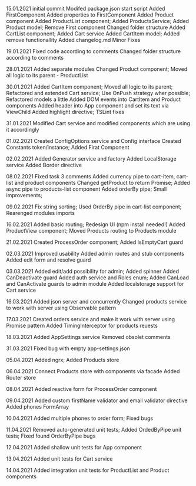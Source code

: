 15.01.2021
initial commit
Modifed package.json start script
Added FirstComponent
Added properties to FirstComponent
Added Product component
Added ProductList component; Added ProductsService; Added Product model; Remove First component
Changed folder structure
Added CartList component; Added Cart service
Added CartItem model; Added remove functionallity
Added changelog.md
Minor Fixes

19.01.2021
Fixed code according to comments
Changed folder structure according to comments

28.01.2021
Added separate modules
Changed Product component; Moved all logic to its parent - ProductList

30.01.2021
Added CartItem component; Moved all logic to its parent; Refactored and extended Cart service; Use OnPush strategy wher possible; Refactored models a little
Added DOM events into CartItem and Product components
Added header into App component and set its text via ViewChild
Added highlight directive; TSLint fixes

31.01.2021
Modified Cart service and modified components which are using it accordingly

01.02.2021
Created ConfigOptions service and Config interface
Created Constants token/instance; Added Firat Component

02.02.2021
Added Generator service and factory
Added LocalStorage service
Added Border directive

08.02.2021
Fixed task 3 comments
Added currency pipe to cart-item, cart-list and product components
Changed getProduct to return Promise; Added async pipe to products-list component
Added orderBy pipe; Small improvements;

09.02.2021
Fix string sorting; Used OrderBy pipe in cart-list component; Rearenged modules imports

16.02.2021
Added basic routing; Redesign UI (npm install needed!)
Added ProductView component; Moved Products routing to Products module

21.02.2021
Created ProcessOrder component; Added IsEmptyCart guard

02.03.2021
Improved usability
Added admin routes and stub components
Added edit form and resolve guard

03.03.2021
Added edit/add possibility for admin; Added spinner
Added CanDeactivate guard
Added auth service and Roles enum; Added CanLoad and CanActivate guards to admin module
Added localstorage support for Cart service

16.03.2021
Added json server and concurrently
Changed products service to work with server using Observable pattern

17.03.2021
Created orders service and make it work with server using Promise pattern
Added TimingInterceptor for products reuests

18.03.2021
Added AppSettings service
Removed obsolet comments

31.03.2021
Fixed bug with empty app-settings.json

05.04.2021
Added ngrx; Added Products store

06.04.2021
Connect Products store with components via facade
Added Router store

08.04.2021
Added reactive form for ProcessOrder component

09.04.2021
Added custom firstName validator and email validator directive
Added phones FormArray

10.04.2021
Added multiple phones to order form; Fixed bugs

11.04.2021
Removed auto-generated unit tests; Added OrdedByPipe unit tests; Fixed found OrderByPipe bugs

12.04.2021
Added shallow unit tests for App component

13.04.2021
Added unit tests for Cart service

14.04.2021
Added integration unit tests for ProductList and Product components